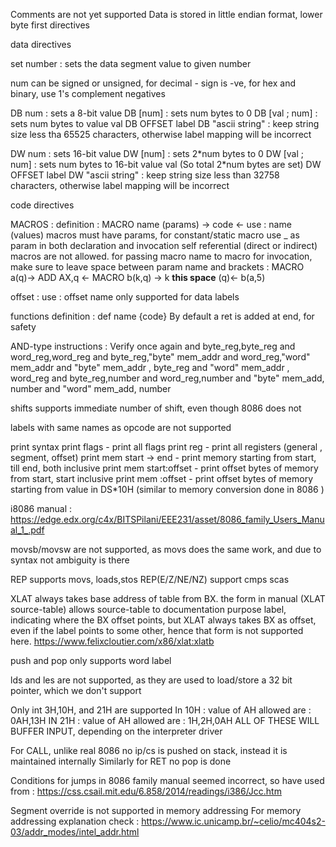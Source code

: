 Comments are not yet supported
Data is stored in little endian format, lower byte first
directives

data directives

set number : sets the data segment value to given number

num can be signed or unsigned, for decimal - sign is -ve, for hex and binary, use 1's complement negatives

DB num : sets a 8-bit value
DB \[num] : sets num bytes to 0
DB \[val ; num] : sets num bytes to value val
DB OFFSET label
DB "ascii string" : keep string size less tha 65525 characters, otherwise label mapping will be incorrect

DW num : sets 16-bit value
DW \[num] : sets 2\*num bytes to 0
DW \[val ; num] : sets num bytes to 16-bit value val (So total 2\*num bytes are set)
DW OFFSET label
DW "ascii string" : keep string size less than 32758 characters, otherwise label mapping will be incorrect

code directives

MACROS :
definition : MACRO name (params) -> code <-
use : name (values)
macros must have params, for constant/static macro use \_ as param in both declaration and invocation
self referential (direct or indirect) macros are not allowed.
for passing macro name to macro for invocation, make sure to leave space between param name and brackets :
MACRO a(q)-> ADD AX,q <- MACRO b(k,q) -> k **this space** (q)<- b(a,5)

offset :
use : offset name
only supported for data labels

functions
definition : def name {code}
By default a ret is added at end, for safety

AND-type instructions : Verify once again
and byte_reg,byte_reg
and word_reg,word_reg
and byte_reg,"byte" mem_addr
and word_reg,"word" mem_addr
and "byte" mem_addr , byte_reg
and "word" mem_addr , word_reg
and byte_reg,number
and word_reg,number
and "byte" mem_add, number
and "word" mem_add, number

shifts supports immediate number of shift, even though 8086 does not

labels with same names as opcode are not supported

print syntax
print flags - print all flags
print reg - print all registers (general , segment, offset)
print mem start -> end - print memory starting from start, till end, both inclusive
print mem start:offset - print offset bytes of memory from start, start inclusive
print mem :offset - print offset bytes of memory starting from value in DS\*10H (similar to memory conversion done in 8086 )

i8086 manual : https://edge.edx.org/c4x/BITSPilani/EEE231/asset/8086_family_Users_Manual_1_.pdf

movsb/movsw are not supported, as movs does the same work, and due to syntax not ambiguity is there

REP supports movs, loads,stos
REP(E/Z/NE/NZ) support cmps scas

XLAT always takes base address of table from BX. the form in manual (XLAT source-table) allows source-table to documentation purpose label, indicating where the BX offset points, but XLAT always takes BX as offset, even if the label points to some other, hence that form is not supported here. https://www.felixcloutier.com/x86/xlat:xlatb

push and pop only supports word label

lds and les are not supported, as they are used to load/store a 32 bit pointer, which we don't support

Only int 3H,10H, and 21H are supported
In 10H : value of AH allowed are : 0AH,13H
IN 21H : value of AH allowed are : 1H,2H,0AH
ALL OF THESE WILL BUFFER INPUT, depending on the interpreter driver

For CALL, unlike real 8086 no ip/cs is pushed on stack, instead it is maintained internally
Similarly for RET no pop is done

Conditions for jumps in 8086 family manual seemed incorrect, so have used from : https://css.csail.mit.edu/6.858/2014/readings/i386/Jcc.htm

Segment override is not supported in memory addressing
For memory addressing explanation check : https://www.ic.unicamp.br/~celio/mc404s2-03/addr_modes/intel_addr.html
